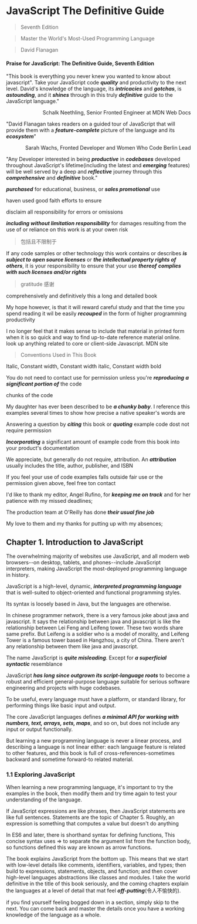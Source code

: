 # JavaScript The Definitive Guide
> Seventh Edition

> Master the World's Most-Used Programming Language

> David Flanagan

#### Praise for JavaScript: The Definitive Guide, Seventh Edition

"This book is everything you never knew you wanted to know about javascript". Take your JavaScript code **_quality_** and productivity to the next level. David's knowledge of the language, its **_intricacies_** and **_gotchas_**, is **_astounding_**, and it **_shines_** through in this truly **_definitive_** guide to the JavaScript language."
<p align="right">Schalk Neethling, Senior Fronted Engineer at MDN Web Docs</p>

"David Flanagan takes readers on a guided tour of JavaScript that will provide them with a **_feature-complete_** picture of the language and its **_ecosystem_**"
<p align="right">Sarah Wachs, Fronted Developer and Women Who Code Berlin Lead</p>

"Any Developer interested in being **_productive_** in **_codebases_** developed throughout JavaScript's lifetime(including the latest and **_emerging_** features) will be well served by a deep and **_reflective_** journey through this **_comprehensive_** and **_definitive_** book."

**_purchased_** for educational, business, or **_sales promotional_** use

haven used good faith efforts to ensure 

disclaim all responsibility for errors or omissions

**_including without limitation responsibility_** for damages resulting from the use of or reliance on this work is at your owen risk
> 包括且不限制于

If any code samples or other technology this work contains or describes **_is subject to_** **_open source licenses_** or **_the intellectual property rights of others_**, it is your responsibility to ensure that your use **_thereof_** **_complies with such licenses and/or rights_**

> gratitude 感谢

comprehensively and definitively
this a long and detailed book

My hope however, is that it will reward careful study and that the time you spend reading it wil be easily **_recouped_** in the form of higher programming productivity

I no longer feel that it makes sense to include that material in printed form when it is so quick and way to find up-to-date reference material online. look up anything related to core or client-side Javascript. MDN site

> Conventions Used in This Book

Italic, Constant width, Constant width italic, Constant width bold

You do not need to contact use for permission unless you're **_reproducing_** **_a significant portion of_** the code 

chunks of the code

My daughter has ever been described to be **_a chunky baby_**. I reference this examples several times to show how precise a native speaker's words are

Answering a question by **_citing_** this book or **_quoting_** example code dost not require permission

**_Incorporating_** a significant amount of example code from this book into your product's documentation

We appreciate, but generally do not require, attribution. An **_attribution_** usually includes the title, author, publisher, and ISBN

If you feel your use of code examples falls outside fair use or the permission given above, feel free ton contact

I'd like to thank my editor, Angel Rufino, for **_keeping me on track_** and for her patience with my missed deadlines;

The production team at O'Reilly has done **_their usual fine job_**

My love to them and my thanks for putting up with my absences;

## Chapter 1. Introduction to JavaScript

The overwhelming majority of websites use JavaScript, and all modern web browsers--on desktop, tablets, and phones--include JavaScript interpreters, making JavaScript the most-deployed programming language in history. 

JavaScript is a high-level, dynamic, **_interpreted programming language_** that is well-suited to object-oriented and functional programming styles.

Its syntax is loosely based in Java, but the languages are otherwise.

In chinese programmer network, there is a very famous joke about java and javascript. It says the relationship between java and javascript is like the relationship between Lei Feng and Leifeng tower. These two words share same prefix. But Leifeng is a soldier who is a model of morality, and Leifeng Tower is a famous tower based in Hangzhou, a city of China. There aren't any relationship between them like java and javascript.

The name JavaScript is **_quite misleading_**. Except for **_a superficial syntactic_** resemblance

JavaScript **_has long since outgrown its script-language roots_** to become a robust and efficient general-purpose language suitable for serious software engineering and projects with huge codebases.

To be useful, every language must have a platform, or standard library, for performing things like basic input and output.

The core JavaScript languages defines **_a minimal API for working with numbers, text, arrays, sets, maps_**, and so on, but does not include any input or output functionally.

But learning a new programming language is never a linear process, and describing a language is not linear either: each language feature is related to other features, and this book is full of cross-references-sometimes backward and sometime forward-to related material.

### 1.1 Exploring JavaScript
When learning a new programming language, it's important to try the examples in the book, then modify them and try time again to test your understanding of the language.

If JavaScript expressions are like phrases, then JavaScript statements are like full sentences. Statements are the topic of Chapter 5. Roughly, an expression is something that computes a value but doesn't do anything

In ES6 and later, there is shorthand syntax for defining functions, This concise syntax uses => to separate the argument list from the function body, so functions defined this way are known as arrow functions. 

The book explains JavaScript from the bottom up. This means that we start with low-level details like comments, identifiers, variables, and types; then build to expressions, statements, objects, and function; and then cover high-level languages abstractions like classes and modules. I take the world definitive in the title of this book seriously, and the coming chapters explain the languages at a level of detail that mat feel **_off-putting_**(令人不愉快的).

if you find yourself feeling bogged down in a section, simply skip to the next. You can come back and master the details once you have a working knowledge of the language as a whole.









